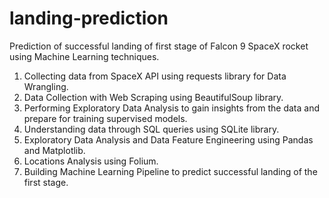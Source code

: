 # landing-prediction
Prediction of successful landing of first stage of Falcon 9 SpaceX rocket using Machine Learning techniques.

1. Collecting data from SpaceX API using requests library for Data Wrangling.
2. Data Collection with Web Scraping using BeautifulSoup library.
3. Performing Exploratory Data Analysis to gain insights from the data and prepare for training supervised models.
4. Understanding data through SQL queries using SQLite library.
5. Exploratory Data Analysis and Data Feature Engineering using Pandas and Matplotlib.
6. Locations Analysis using Folium.
7. Building Machine Learning Pipeline to predict successful landing of the first stage.
